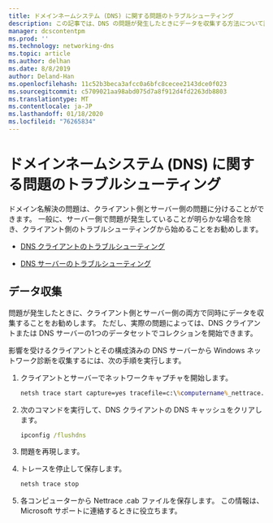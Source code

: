 ```yaml
---
title: ドメインネームシステム (DNS) に関する問題のトラブルシューティング
description: この記事では、DNS の問題が発生したときにデータを収集する方法について説明します。
manager: dcscontentpm
ms.prod: ''
ms.technology: networking-dns
ms.topic: article
ms.author: delhan
ms.date: 8/8/2019
author: Deland-Han
ms.openlocfilehash: 11c52b3beca3afcc0a6bfc8cecee2143dce0f023
ms.sourcegitcommit: c5709021aa98abd075d7a8f912d4fd2263db8803
ms.translationtype: MT
ms.contentlocale: ja-JP
ms.lasthandoff: 01/18/2020
ms.locfileid: "76265834"
---
```

# <a name="troubleshooting-domain-name-system-dns-issues"></a>ドメインネームシステム (DNS) に関する問題のトラブルシューティング
 
ドメイン名解決の問題は、クライアント側とサーバー側の問題に分けることができます。 一般に、サーバー側で問題が発生していることが明らかな場合を除き、クライアント側のトラブルシューティングから始めることをお勧めします。

- [DNS クライアントのトラブルシューティング](troubleshoot-dns-client.md)

- [DNS サーバーのトラブルシューティング](troubleshoot-dns-server.md)
 
## <a name="data-collection"></a>データ収集
 
問題が発生したときに、クライアント側とサーバー側の両方で同時にデータを収集することをお勧めします。 ただし、実際の問題によっては、DNS クライアントまたは DNS サーバーの1つのデータセットでコレクションを開始できます。
 
影響を受けるクライアントとその構成済みの DNS サーバーから Windows ネットワーク診断を収集するには、次の手順を実行します。

1. クライアントとサーバーでネットワークキャプチャを開始します。

   ```cmd
   netsh trace start capture=yes tracefile=c:\%computername%_nettrace.etl
   ```

2. 次のコマンドを実行して、DNS クライアントの DNS キャッシュをクリアします。

   ```cmd
   ipconfig /flushdns
   ```

3. 問題を再現します。

4. トレースを停止して保存します。

   ```cmd
   netsh trace stop
   ```

5. 各コンピューターから Nettrace .cab ファイルを保存します。 この情報は、Microsoft サポートに連絡するときに役立ちます。